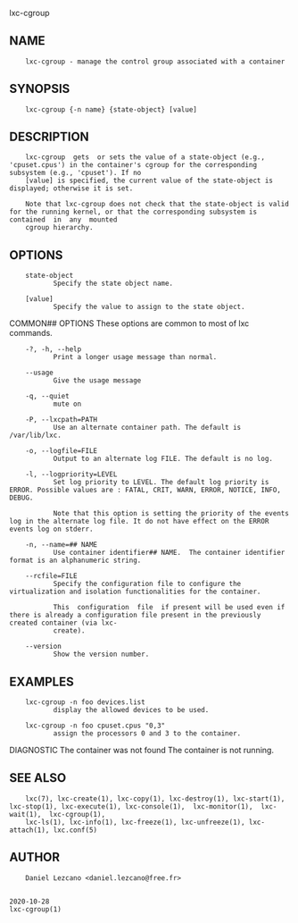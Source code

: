   lxc-cgroup
 
## NAME
        lxc-cgroup - manage the control group associated with a container
 
## SYNOPSIS
        lxc-cgroup {-n name} {state-object} [value]
 
## DESCRIPTION
        lxc-cgroup  gets  or sets the value of a state-object (e.g., 'cpuset.cpus') in the container's cgroup for the corresponding subsystem (e.g., 'cpuset'). If no
        [value] is specified, the current value of the state-object is displayed; otherwise it is set.
 
        Note that lxc-cgroup does not check that the state-object is valid for the running kernel, or that the corresponding subsystem is contained  in  any  mounted
        cgroup hierarchy.
 
## OPTIONS
        state-object
               Specify the state object name.
 
        [value]
               Specify the value to assign to the state object.
 
 COMMON## OPTIONS
        These options are common to most of lxc commands.
 
        -?, -h, --help
               Print a longer usage message than normal.
 
        --usage
               Give the usage message
 
        -q, --quiet
               mute on
 
        -P, --lxcpath=PATH
               Use an alternate container path. The default is /var/lib/lxc.
 
        -o, --logfile=FILE
               Output to an alternate log FILE. The default is no log.
 
        -l, --logpriority=LEVEL
               Set log priority to LEVEL. The default log priority is ERROR. Possible values are : FATAL, CRIT, WARN, ERROR, NOTICE, INFO, DEBUG.
 
               Note that this option is setting the priority of the events log in the alternate log file. It do not have effect on the ERROR events log on stderr.
 
        -n, --name=## NAME
               Use container identifier## NAME.  The container identifier format is an alphanumeric string.
 
        --rcfile=FILE
               Specify the configuration file to configure the virtualization and isolation functionalities for the container.
 
               This  configuration  file  if present will be used even if there is already a configuration file present in the previously created container (via lxc-
               create).
 
        --version
               Show the version number.
 
## EXAMPLES
        lxc-cgroup -n foo devices.list
               display the allowed devices to be used.
 
        lxc-cgroup -n foo cpuset.cpus "0,3"
               assign the processors 0 and 3 to the container.
 
 DIAGNOSTIC
        The container was not found
               The container is not running.
 
## SEE ALSO
        lxc(7), lxc-create(1), lxc-copy(1), lxc-destroy(1), lxc-start(1), lxc-stop(1), lxc-execute(1), lxc-console(1),  lxc-monitor(1),  lxc-wait(1),  lxc-cgroup(1),
        lxc-ls(1), lxc-info(1), lxc-freeze(1), lxc-unfreeze(1), lxc-attach(1), lxc.conf(5)
 
## AUTHOR
        Daniel Lezcano <daniel.lezcano@free.fr>
 
                                                                              2020-10-28                                                                lxc-cgroup(1)
